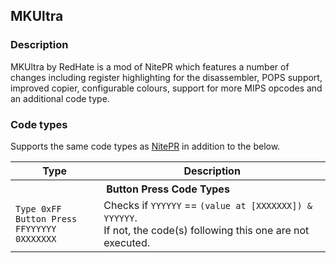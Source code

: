 ## MKUltra

### Description

MKUltra by RedHate is a mod of NitePR which features a number of changes including register highlighting for the
disassembler, POPS support, improved copier, configurable colours, support for more MIPS opcodes and an additional
code type.

### Code types

Supports the same code types as [NitePR](nitepr.md) in addition to the below.

<table>
    <tr>
        <th>Type</th>
        <th>Description</th>
    </tr>
    <tr><th colspan="2">Button Press Code Types</th></tr>
    <tr>
        <td>
            <code>Type 0xFF</code><br />
            <code>Button Press</code><br />
            <code>FFYYYYYY 0XXXXXXX</code>
        </td>
        <td>Checks if <code>YYYYYY</code> == <code>(value at [XXXXXXX]) & YYYYYY</code>.<br />If not, the code(s) following this one are not executed.</td>
    </tr>
</table>
